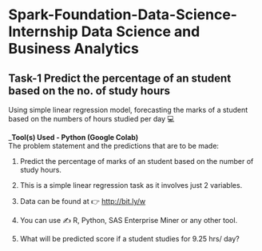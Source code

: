 # Spark-Foundation-Data-Science-Internship Data Science and Business Analytics                                                                                                     

## Task-1 Predict the percentage of an student based on the no. of study hours 

Using simple linear regression model, forecasting the marks of a student based on the numbers of hours studied per day :computer:

_**Tool(s) Used - Python (Google Colab)**                                                                                                                                                                                                                                          
The problem statement and the predictions that are to be made:

1. Predict the percentage of marks of an student based on the number of study hours.

2. This is a simple linear regression task as it involves just 2 variables.

3. Data can be found at :point_right: http://bit.ly/w 

4. You can use :writing_hand: R, Python, SAS Enterprise Miner or any other tool.

5. What will be predicted score if a student studies for 9.25 hrs/ day?
